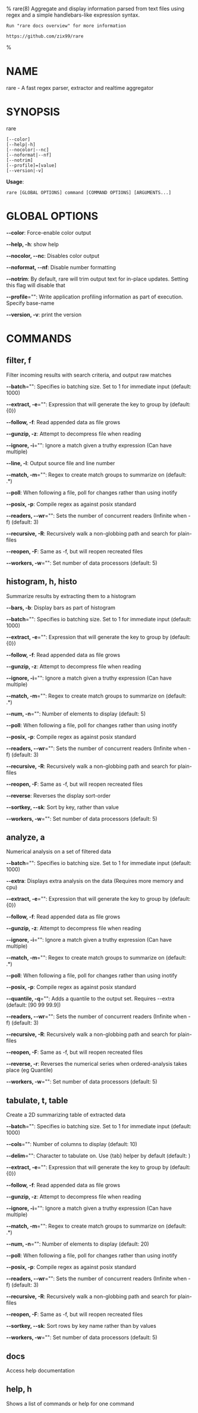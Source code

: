 % rare(8) Aggregate and display information parsed from text files using
	regex and a simple handlebars-like expression syntax.

	Run "rare docs overview" for more information
	
	https://github.com/zix99/rare

% 

# NAME

rare - A fast regex parser, extractor and realtime aggregator

# SYNOPSIS

rare

```
[--color]
[--help|-h]
[--nocolor|--nc]
[--noformat|--nf]
[--notrim]
[--profile]=[value]
[--version|-v]
```

**Usage**:

```
rare [GLOBAL OPTIONS] command [COMMAND OPTIONS] [ARGUMENTS...]
```

# GLOBAL OPTIONS

**--color**: Force-enable color output

**--help, -h**: show help

**--nocolor, --nc**: Disables color output

**--noformat, --nf**: Disable number formatting

**--notrim**: By default, rare will trim output text for in-place updates. Setting this flag will disable that

**--profile**="": Write application profiling information as part of execution. Specify base-name

**--version, -v**: print the version


# COMMANDS

## filter, f

Filter incoming results with search criteria, and output raw matches

**--batch**="": Specifies io batching size. Set to 1 for immediate input (default: 1000)

**--extract, -e**="": Expression that will generate the key to group by (default: {0})

**--follow, -f**: Read appended data as file grows

**--gunzip, -z**: Attempt to decompress file when reading

**--ignore, -i**="": Ignore a match given a truthy expression (Can have multiple)

**--line, -l**: Output source file and line number

**--match, -m**="": Regex to create match groups to summarize on (default: .*)

**--poll**: When following a file, poll for changes rather than using inotify

**--posix, -p**: Compile regex as against posix standard

**--readers, --wr**="": Sets the number of concurrent readers (Infinite when -f) (default: 3)

**--recursive, -R**: Recursively walk a non-globbing path and search for plain-files

**--reopen, -F**: Same as -f, but will reopen recreated files

**--workers, -w**="": Set number of data processors (default: 5)

## histogram, h, histo

Summarize results by extracting them to a histogram

**--bars, -b**: Display bars as part of histogram

**--batch**="": Specifies io batching size. Set to 1 for immediate input (default: 1000)

**--extract, -e**="": Expression that will generate the key to group by (default: {0})

**--follow, -f**: Read appended data as file grows

**--gunzip, -z**: Attempt to decompress file when reading

**--ignore, -i**="": Ignore a match given a truthy expression (Can have multiple)

**--match, -m**="": Regex to create match groups to summarize on (default: .*)

**--num, -n**="": Number of elements to display (default: 5)

**--poll**: When following a file, poll for changes rather than using inotify

**--posix, -p**: Compile regex as against posix standard

**--readers, --wr**="": Sets the number of concurrent readers (Infinite when -f) (default: 3)

**--recursive, -R**: Recursively walk a non-globbing path and search for plain-files

**--reopen, -F**: Same as -f, but will reopen recreated files

**--reverse**: Reverses the display sort-order

**--sortkey, --sk**: Sort by key, rather than value

**--workers, -w**="": Set number of data processors (default: 5)

## analyze, a

Numerical analysis on a set of filtered data

**--batch**="": Specifies io batching size. Set to 1 for immediate input (default: 1000)

**--extra**: Displays extra analysis on the data (Requires more memory and cpu)

**--extract, -e**="": Expression that will generate the key to group by (default: {0})

**--follow, -f**: Read appended data as file grows

**--gunzip, -z**: Attempt to decompress file when reading

**--ignore, -i**="": Ignore a match given a truthy expression (Can have multiple)

**--match, -m**="": Regex to create match groups to summarize on (default: .*)

**--poll**: When following a file, poll for changes rather than using inotify

**--posix, -p**: Compile regex as against posix standard

**--quantile, -q**="": Adds a quantile to the output set. Requires --extra (default: [90 99 99.9])

**--readers, --wr**="": Sets the number of concurrent readers (Infinite when -f) (default: 3)

**--recursive, -R**: Recursively walk a non-globbing path and search for plain-files

**--reopen, -F**: Same as -f, but will reopen recreated files

**--reverse, -r**: Reverses the numerical series when ordered-analysis takes place (eg Quantile)

**--workers, -w**="": Set number of data processors (default: 5)

## tabulate, t, table

Create a 2D summarizing table of extracted data

**--batch**="": Specifies io batching size. Set to 1 for immediate input (default: 1000)

**--cols**="": Number of columns to display (default: 10)

**--delim**="": Character to tabulate on. Use {tab} helper by default (default: 	)

**--extract, -e**="": Expression that will generate the key to group by (default: {0})

**--follow, -f**: Read appended data as file grows

**--gunzip, -z**: Attempt to decompress file when reading

**--ignore, -i**="": Ignore a match given a truthy expression (Can have multiple)

**--match, -m**="": Regex to create match groups to summarize on (default: .*)

**--num, -n**="": Number of elements to display (default: 20)

**--poll**: When following a file, poll for changes rather than using inotify

**--posix, -p**: Compile regex as against posix standard

**--readers, --wr**="": Sets the number of concurrent readers (Infinite when -f) (default: 3)

**--recursive, -R**: Recursively walk a non-globbing path and search for plain-files

**--reopen, -F**: Same as -f, but will reopen recreated files

**--sortkey, --sk**: Sort rows by key name rather than by values

**--workers, -w**="": Set number of data processors (default: 5)

## docs

Access help documentation

## help, h

Shows a list of commands or help for one command
